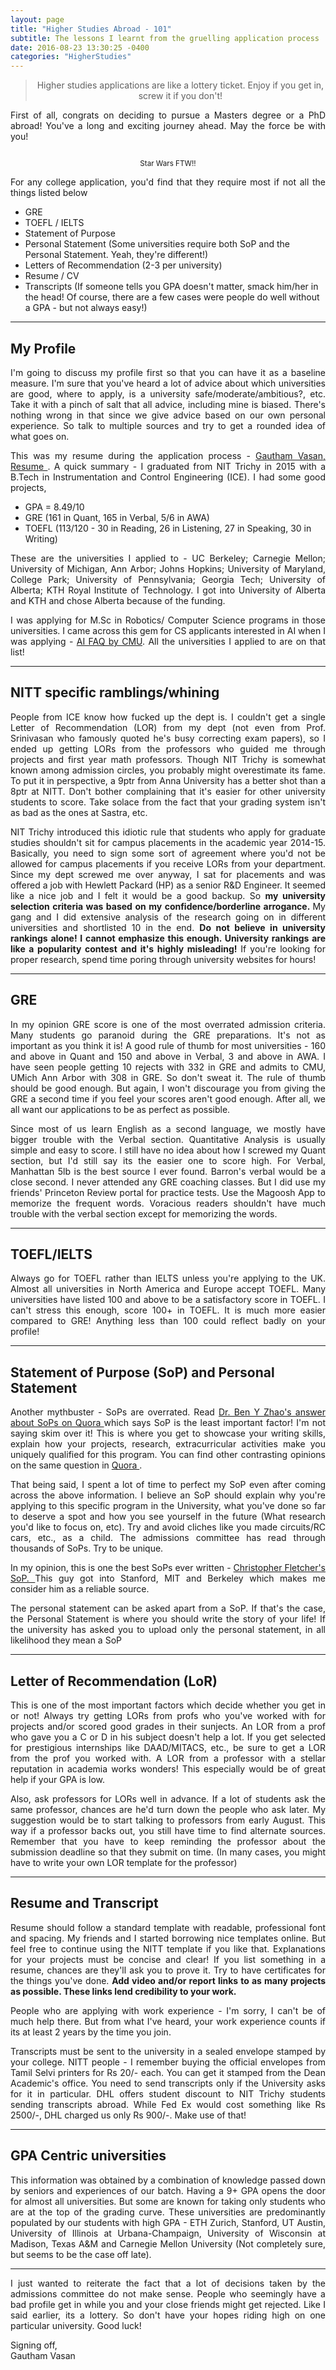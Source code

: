 ```yaml
---
layout: page
title: "Higher Studies Abroad - 101"
subtitle: The lessons I learnt from the gruelling application process
date: 2016-08-23 13:30:25 -0400
categories: "HigherStudies"
---
```


<center><blockquote>Higher studies applications are like a lottery ticket. Enjoy if you get in, screw it if you don't!</blockquote></center>

<p align="justify">First of all, congrats on deciding to pursue a Masters degree or a PhD abroad! You've a long and exciting journey ahead. May the force be with you!</p>

<span class="image main"><img src="http://img01.deviantart.net/d8ab/i/2016/092/c/2/may_the_force_be_with_you___yoda_flag_by_osflag-d9xe904.jpg" alt="" /></span>
<center><p><small>Star Wars FTW!!</small></p></center>        

<p align="justify">For any college application, you'd find that they require most if not all the things listed below</p>
<ul>
  <li>GRE</li>
  <li>TOEFL / IELTS</li>
  <li>Statement of Purpose</li>
  <li>Personal Statement (Some universities require both SoP and the Personal Statement. Yeah, they're different!)</li>
  <li>Letters of Recommendation (2-3 per university)</li>
  <li>Resume / CV</li>
  <li>Transcripts (If someone tells you GPA doesn't matter, smack him/her in the head! Of course, there are a few cases were people do well without a GPA - but not always easy!)</li>
</ul>


<!-- ----------------------------------------------------------------------------------------------------------------- -->
<hr class="major" />

<h2 class="section-heading">My Profile</h2> 
<p align="justify"> I'm going to discuss my profile first so that you can have it as a baseline measure. I'm sure that you've heard a lot of advice about which universities are good, where to apply, is a university safe/moderate/ambitious?, etc. Take it with a pinch of salt that all advice, including mine is biased. There's nothing wrong in that since we give advice based on our own personal experience. So talk to multiple sources and try to get a rounded idea of what goes on. </p>


<p align="justify"> This was my resume during the application process - <a href="https://drive.google.com/file/d/0B78EAxFuk2RLN3pQREpHT0puUFU/view?usp=sharing" target="_blank"> Gautham Vasan, Resume </a>. A quick summary - I graduated from NIT Trichy in 2015 with a B.Tech in Instrumentation and Control Engineering (ICE). I had some good projects, </p>

<ul>
    <li> GPA = 8.49/10 </li>
    <li> GRE (161 in Quant, 165 in Verbal, 5/6 in AWA) </li> 
    <li> TOEFL (113/120 - 30 in Reading, 26 in Listening, 27 in Speaking, 30 in Writing) </li>
</ul>

<p align="justify"> These are the universities I applied to - UC Berkeley; Carnegie Mellon; University of Michigan, Ann Arbor; Johns Hopkins; University of Maryland, College Park; University of Pennsylvania; Georgia Tech; University of Alberta; KTH Royal Institute of Technology. I got into University of Alberta and KTH and chose Alberta because of the funding. </p>


<p align="justify"> I was applying for M.Sc in Robotics/ Computer Science programs in those universities. I came across this gem for CS applicants interested in AI when I was applying - <a href="https://www.cs.cmu.edu/Groups/AI/html/faqs/ai/old_ai_general/part1/faq-doc-4.html" target="_blank" > AI FAQ by CMU</a>. All the universities I applied to are on that list! </p> 

<!-- ----------------------------------------------------------------------------------------------------------------- -->
<hr class="major" />
<h2 class="section-heading"> NITT specific ramblings/whining </h2>
<p align="justify"> People from ICE know how fucked up the dept is. I couldn't get a single Letter of Recommendation (LOR) from my dept (not even from Prof. Srinivasan who famously quoted he's busy correcting exam papers), so I ended up getting LORs from the professors who guided me through projects and first year math professors. Though NIT Trichy is somewhat known among admission circles, you probably might overestimate its fame. To put it in perspective, a 9ptr from Anna University has a better shot than a 8ptr at NITT. Don't bother complaining that it's easier for other university students to score. Take solace from the fact that your grading system isn't as bad as the ones at Sastra, etc.   </p>

<p align="justify"> NIT Trichy introduced this idiotic rule that students who apply for graduate studies shouldn't sit for campus placements in the academic year 2014-15. Basically, you need to sign some sort of agreement where you'd not be allowed for campus placements if you receive LORs from your department. Since my dept screwed me over anyway, I sat for placements and was offered a job with Hewlett Packard (HP) as a senior R&D Engineer. It seemed like a nice job and I felt it would be a good backup. So <b> my university selection criteria was based on my confidence/borderline arrogance. </b> My gang and I did extensive analysis of the research going on in different universities and shortlisted 10 in the end. <b> Do not believe in university rankings alone! I cannot emphasize this enough. University rankings are like a popularity contest and it's highly misleading! </b> If you're looking for proper research, spend time poring through university websites for hours!</p>

<!-- ----------------------------------------------------------------------------------------------------------------- -->
<hr class="major" />

<h2 class="section-heading"> GRE </h2>
<p align="justify"> In my opinion GRE score is one of the most overrated admission criteria. Many students go paranoid during the GRE preparations. It's not as important as you think it is! A good rule of thumb for most universities - 160 and above in Quant and 150 and above in Verbal, 3 and above in AWA. I have seen people getting 10 rejects with 332 in GRE and admits to CMU, UMich Ann Arbor with 308 in GRE.  So don't sweat it. The rule of thumb should be good enough. But again, I won't discourage you from giving the GRE a second time if you feel your scores aren't good enough. After all, we all want our applications to be as perfect as possible.   </p>

<p align="justify"> Since most of us learn English as a second language, we mostly have bigger trouble with the Verbal section. Quantitative Analysis is usually simple and easy to score. I still have no idea about how I screwed my Quant section, but I'd still say its the easier one to score high. For Verbal, Manhattan 5lb is the best source I ever found. Barron's verbal would be a close second. I never attended any GRE coaching classes. But I did use my friends' Princeton Review portal for practice tests. Use the Magoosh App to memorize the frequent words. Voracious readers shouldn't have much trouble with the verbal section except for memorizing the words.  </p>

<!-- ----------------------------------------------------------------------------------------------------------------- -->
<hr class="major" />
<h2 class="section-heading"> TOEFL/IELTS </h2>
<p align="justify"> Always go for TOEFL rather than IELTS unless you're applying to the UK. Almost all universities in North America and Europe accept TOEFL. Many universities have listed 100 and above to be a satisfactory score in TOEFL. I can't stress this enough, score 100+ in TOEFL. It is much more easier compared to GRE! Anything less than 100 could reflect badly on your profile!  </p>

<!-- ----------------------------------------------------------------------------------------------------------------- -->
<hr class="major" />

<h2 class="section-heading"> Statement of Purpose (SoP) and Personal Statement</h2>
<p align="justify"> Another mythbuster - SoPs are overrated. Read <a href="https://www.quora.com/What-should-be-the-flow-of-thoughts-in-a-statement-of-purpose-SOP-for-graduate-admissions/answer/Ben-Y-Zhao?srid=39pV" target="_blank"> Dr. Ben Y Zhao's answer about SoPs on Quora </a> which says SoP is the least important factor! I'm not saying skim over it! This is where you get to showcase your writing skills, explain how your projects, research, extracurricular activities make you uniquely qualified for this program. You can find other contrasting opinions on the same question in <a href="https://www.quora.com/What-should-be-the-flow-of-thoughts-in-a-statement-of-purpose-SOP-for-graduate-admissions" target="_blank"> Quora </a>.  </p>

<p align="justify"> That being said, I spent a lot of time to perfect my SoP even after coming across the above information. I believe an SoP should explain why you're applying to this specific program in the University, what you've done so far to deserve a spot and how you see yourself in the future (What research you'd like to focus on, etc). Try and avoid cliches like you made circuits/RC cars, etc., as a child. The admissions committee has read through thousands of SoPs. Try to be unique. </p>

<p align="justify"> In my opinion, this is one the best SoPs ever written - <a href="http://cwfletcher.net/Pages/SoP.php" target="_blank"> Christopher Fletcher's SoP. </a> This guy got into Stanford, MIT and Berkeley which makes me consider him as a reliable source. </p>

<p align="justify"> The personal statement can be asked apart from a SoP. If that's the case, the Personal Statement is where you should write the story of your life! If the university has asked you to upload only the personal statement, in all likelihood they mean a SoP</p>

<!-- ----------------------------------------------------------------------------------------------------------------- -->
<hr class="major" />

<h2 class="section-heading"> Letter of Recommendation (LoR)</h2>
<p align="justify"> This is one of the most important factors which decide whether you get in or not! Always try getting LORs from profs who you've worked with for projects and/or scored good grades in their sunjects. An LOR from a prof who gave you a C or D in his subject doesn't help a lot. If you get selected for prestigious internships like DAAD/MITACS, etc., be sure to get a LOR from the prof you worked with. A LOR from a professor with a stellar reputation in academia works wonders! This especially would be of great help if your GPA is low. </p>

<p align="justify"> Also, ask professors for LORs well in advance. If a lot of students ask the same professor, chances are he'd turn down the people who ask later. My suggestion would be to start talking to professors from early August. This way if a professor backs out, you still have time to find alternate sources. Remember that you have to keep reminding the professor about the submission deadline so that they submit on time. (In many cases, you might have to write your own LOR template for the professor)  </p>
<!-- ----------------------------------------------------------------------------------------------------------------- -->
<hr class="major" />

<h2 class="section-heading"> Resume and Transcript</h2>
<p align="justify"> Resume should follow a standard template with readable, professional font and spacing. My friends and I started borrowing nice templates online. But feel free to continue using the NITT template if you like that. Explanations for your projects must be concise and clear! If you list something in a resume, chances are they'll ask you to prove it. Try to have certificates for the things you've done. <b> Add video and/or report links to as many projects as possible. These links lend credibility to your work. </b> </p>

<p align="justify"> People who are applying with work experience - I'm sorry, I can't be of much help there. But from what I've heard, your work experience counts if its at least 2 years by the time you join. </p>

<p align="justify"> Transcripts must be sent to the university in a sealed envelope stamped by your college. NITT people - I remember buying the official envelopes from Tamil Selvi printers for Rs 20/- each. You can get it stamped from the Dean Academic's office. You need to send transcripts only if the University asks for it in particular. DHL offers student discount to NIT Trichy students sending transcripts abroad. While Fed Ex would cost something like Rs 2500/-, DHL charged us only Rs 900/-. Make use of that!  </p>

<!-- ----------------------------------------------------------------------------------------------------------------- -->
<hr class="major" />


<h2 class="section-heading"> GPA Centric universities</h2>
<p align="justify"> This information was obtained by a combination of knowledge passed down by seniors and experiences of our batch. Having a 9+ GPA opens the door for almost all universities. But some are known for taking only students who are at the top of the grading curve. These universities are predominantly populated by our students with high GPA - ETH Zurich, Stanford, UT Austin, University of Illinois at Urbana-Champaign, University of Wisconsin at Madison, Texas A&M and Carnegie Mellon University (Not completely sure, but seems to be the case off late).   </p>

<!-- ----------------------------------------------------------------------------------------------------------------- -->
<hr class="major" />

<p align="justify"> I just wanted to reiterate the fact that a lot of decisions taken by the admissions committee do not make sense. People who seemingly have a bad profile get in while you and your close friends might get rejected. Like I said earlier, its a lottery. So don't have your hopes riding high on one particular university. Good luck!</p> 

<p align="justify"> Signing off, <br>
Gautham Vasan  </p>